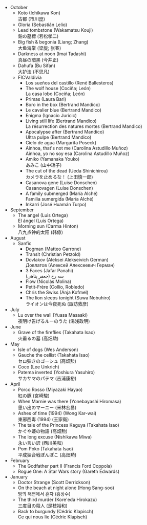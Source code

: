 
- October
    - Koto (Ichikawa Kon)  
      古都 (市川崑)
    - Gloria (Sebastián Lelio)
    - Lead tombstone (Wakamatsu Kouji)  
      鉛の墓標 (若松孝二)
    - Big fish & begonia (Liang; Zhang)  
      大鱼海棠 (梁旋; 张春)
    - Darkness at noon (Imai Tadashi)  
      真昼の暗黒 (今井正)
    - Dahufa (Bu Sifan)  
      大护法 (不思凡)
    - FICValdivia
        - Los sueños del castillo (René Ballesteros)
        - The wolf house (Cociña; León)  
          La casa lobo (Cociña; León)
        - Primas (Laura Bari)
        - Boro in the box (Bertrand Mandico)
        - Le cavalier blue (Bertrand Mandico)
        - Enigma (Ignacio Juricic)
        - Living still life (Bertrand Mandico)  
          La résurrection des natures mortes (Bertrand Mandico)
        - Apocalypse after (Bertrand Mandico)  
          Ultra pulpe (Bertrand Mandico)
        - Cielo de agua (Margarita Poseck)
        - Ainhoa, that's not me (Carolina Astudillo Muñoz)  
          Ainhoa, yo no soy esa (Carolina Astudillo Muñoz)
        - Amiko (Yamanaka Youko)  
          あみこ (山中瑶子)
        - The cut of the dead (Ueda Shinichirou)  
          カメラを止めるな！ (上田慎一郎)
        - Casanova gene (Luise Donschen)  
          Casanovagen (Luise Donschen)
        - A family submerged (María Alché)  
          Familia sumergida (María Alché)
        - Inkarri (José Huamán Turpo)
- September
    - The angel (Luis Ortega)  
      El ángel (Luis Ortega)
    - Morning sun (Carma Hinton)  
      八九点钟的太阳 (韩倞)
- August
    - Sanfic
        - Dogman (Matteo Garrone)
        - Transit (Christian Petzold)
        - Dovlakov (Aleksei Alekseivich German)  
          Довлатов (Алексей Алексеевич Герман)
        - 3 Faces (Jafar Panahi)  
          <span dir="rtl">سه رخ (جعفر پناهی‎)</span>
        - Flow (Nicolás Molina)
        - Petit-Frère (Collío, Robledo)
        - Chris the Swiss (Anja Kofmel)
        - The lion sleeps tonight (Suwa Nobuhiro)  
          ライオンは今夜死ぬ (諏訪敦彦)
- July
    - Lu over the wall (Yuasa Masaaki)  
      夜明け告げるルーのうた (湯浅政明)
- June
    - Grave of the fireflies (Takahata Isao)  
      火垂るの墓 (高畑勲)
- May
    - Isle of dogs (Wes Anderson)
    - Gauche the cellist (Takahata Isao)  
      セロ弾きのゴーシュ (高畑勲)
    - Coco (Lee Unkrich)
    - Patema inverted (Yoshiura Yasuhiro)  
      サカサマのパテマ (吉浦康裕)
- April
    - Porco Rosso (Miyazaki Hayao)  
      紅の豚 (宮崎駿)
    - When Marnie was there (Yonebayashi Hiromasa)  
      思い出のマーニー (米林宏昌)
    - Ashes of time (1994) (Wong Kar-wai)  
      東邪西毒 (1994) (王家衛)
    - The tale of the Princess Kaguya (Takahata Isao)  
      かぐや姫の物語 (高畑勲)
    - The long excuse (Nishikawa Miwa)  
      永い言い訳 (西川美和)
    - Pom Poko (Takahata Isao)  
      平成狸合戦ぽんぽこ (高畑勲)
- February
    - The Godfather part II (Francis Ford Coppola)
    - Rogue One: A Star Wars story (Gareth Edwards)
- January
    - Doctor Strange (Scott Derrickson)
    - On the beach at night alone (Hong Sang-soo)  
      밤의 해변에서 혼자 (홍상수)
    - The third murder (Kore'eda Hirokazu)  
      三度目の殺人 (是枝裕和)
    - Back to burgundy (Cédric Klapisch)  
      Ce qui nous lie (Cédric Klapisch)
